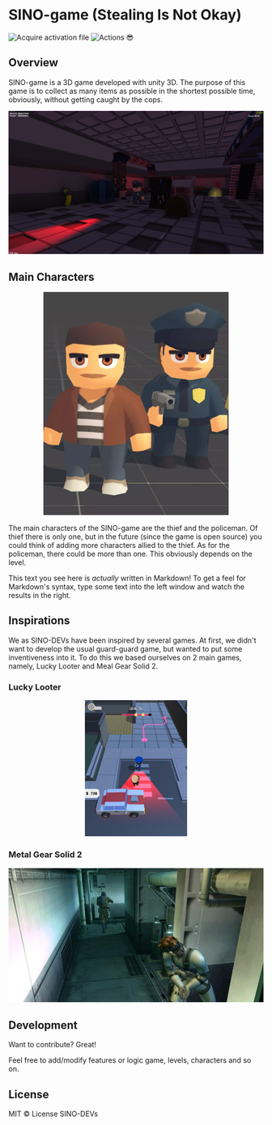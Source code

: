 # SINO-game (Stealing Is Not Okay)

![Acquire activation file](https://github.com/SINO-DEVs/SINO-game/workflows/Acquire%20activation%20file/badge.svg) ![Actions 😎](https://github.com/SINO-DEVs/SINO-game/workflows/Actions%20%F0%9F%98%8E/badge.svg)
## Overview
SINO-game is a 3D game developed with unity 3D. The purpose of this game is to collect as many items as possible in the shortest possible time, obviously, without getting caught by the cops. 

<p align="center">
  <img src="./img/level1.png"/>
</p>

## Main Characters

<p align="center">
  <img src="./img/main-characters.PNG"/>
</p>

The main characters of the SINO-game are the thief and the policeman. Of thief there is only one, but in the future (since the game is open source) you could think of adding more characters allied to the thief. 
As for the policeman, there could be more than one. This obviously depends on the level. 

This text you see here is *actually* written in Markdown! To get a feel for Markdown's syntax, type some text into the left window and watch the results in the right.

## Inspirations
We as SINO-DEVs have been inspired by several games. At first, we didn't want to develop the usual guard-guard game, but wanted to put some inventiveness into it. To do this we based ourselves on 2 main games, namely, Lucky Looter and Meal Gear Solid 2. 

### Lucky Looter

<p align="center">
  <img style="width: 40%" src="./img/lucky-looter.jpg"/>
</p>

### Metal Gear Solid 2

<p align="center">
  <img src="./img/metal-gear-solid-2.jpg"/>
</p>

## Development

Want to contribute? Great!

Feel free to add/modify features or logic game, levels, characters and so on.

## License
MIT © License SINO-DEVs
